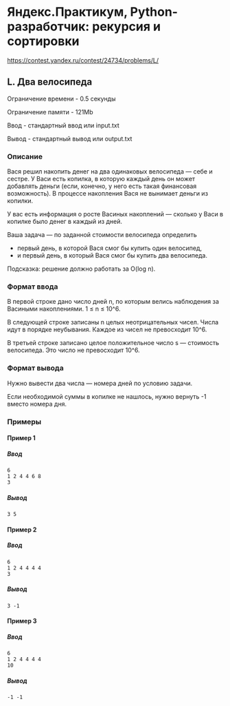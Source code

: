 # Яндекс.Практикум, Python-разработчик: рекурсия и сортировки

https://contest.yandex.ru/contest/24734/problems/L/

## L. Два велосипеда

Ограничение времени - 0.5 секунды

Ограничение памяти - 121Mb

Ввод - стандартный ввод или input.txt

Вывод - стандартный вывод или output.txt


### Описание

Вася решил накопить денег на два одинаковых велосипеда — себе и сестре. У Васи есть копилка, в которую каждый день он может добавлять деньги (если, конечно, у него есть такая финансовая возможность). В процессе накопления Вася не вынимает деньги из копилки.

У вас есть информация о росте Васиных накоплений — сколько у Васи в копилке было денег в каждый из дней.

Ваша задача — по заданной стоимости велосипеда определить

* первый день, в которой Вася смог бы купить один велосипед,
* и первый день, в который Вася смог бы купить два велосипеда.

Подсказка: решение должно работать за O(log n).

### Формат ввода

В первой строке дано число дней n, по которым велись наблюдения за Васиными накоплениями. 1 ≤ n ≤ 10^6.

В следующей строке записаны n целых неотрицательных чисел. Числа идут в порядке неубывания. Каждое из чисел не превосходит 10^6.

В третьей строке записано целое положительное число s — стоимость велосипеда. Это число не превосходит 10^6.

### Формат вывода

Нужно вывести два числа — номера дней по условию задачи.

Если необходимой суммы в копилке не нашлось, нужно вернуть -1 вместо номера дня.

### Примеры

#### Пример 1

##### Ввод
```
6
1 2 4 4 6 8
3
```

##### Вывод
```
3 5 
```

#### Пример 2

##### Ввод
```
6
1 2 4 4 4 4
3
```

##### Вывод
```
3 -1
```

#### Пример 3

##### Ввод
```
6
1 2 4 4 4 4
10
```

##### Вывод
```
-1 -1
```

